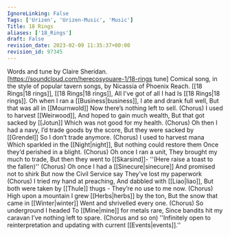 ```yaml
---
IgnoreLinking: False
Tags: ['Urizen', 'Urizen-Music', 'Music']
Title: 18 Rings
aliases: ['18_Rings']
draft: False
revision_date: 2023-02-09 11:35:37+00:00
revision_id: 97345
---
```


Words and tune by Claire Sheridan. [https://soundcloud.com/herecosyouare-1/18-rings tune]
Comical song, in the style of popular tavern songs, by Nicassia of Phoenix Reach.
[[18 Rings|18 rings]], [[18 Rings|18 rings]],
All I've got of all I had 
Is [[18 Rings|18 rings]].
Oh when I ran a [[Business|business]],
I ate and drank full well,
But that was all in [[Mournwold]]
Now there’s nothing left to sell.
(Chorus)
I used to harvest [[Weirwood]],
And hoped to gain much wealth,
But that got sacked by [[Jotun]]
Which was not good for my health.
(Chorus)
Oh then I had a navy,
I’d trade goods by the score,
But they were sacked by [[Grendel]]
So I don’t trade anymore.
(Chorus)
I used to harvest mana
Which sparkled in the [[Night|night]],
But nothing could restore them
Once they’d perished in a blight.
(Chorus)
Oh once I ran a unit,
They brought my much to trade,
But then they went to [[Skarsind]]-
''(Here raise a toast to the fallen)''
(Chorus)
Oh once I had a [[Sinecure|sinecure]]
And promised not to shirk
But now the Civil Service say
They’ve lost my paperwork
(Chorus)
I tried my hand at preaching,
And dabbled with [[Liao|liao]],
But both were taken by [[Thule]] thugs -
They’re no use to me now.
(Chorus)
High upon a mountain
I grew [[Herbs|herbs]] by the ton,
But the snow that came in [[Winter|winter]]
Went and shrivelled every one.
(Chorus)
So underground I headed
To [[Mine|mine]] for metals rare,
Since bandits hit my caravan
I’ve nothing left to spare.
(Chorus and so on)
''Infinitely open to reinterpretation and updating with current [[Events|events]].''